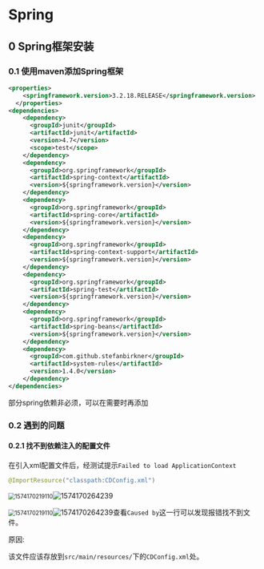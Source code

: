 # Spring



## 0	Spring框架安装

### 0.1	使用maven添加Spring框架

```xml
<properties>
    <springframework.version>3.2.18.RELEASE</springframework.version>
  </properties>
<dependencies>
    <dependency>
      <groupId>junit</groupId>
      <artifactId>junit</artifactId>
      <version>4.7</version>
      <scope>test</scope>
    </dependency>
    <dependency>
      <groupId>org.springframework</groupId>
      <artifactId>spring-context</artifactId>
      <version>${springframework.version}</version>
    </dependency>
    <dependency>
      <groupId>org.springframework</groupId>
      <artifactId>spring-core</artifactId>
      <version>${springframework.version}</version>
    </dependency>
    <dependency>
      <groupId>org.springframework</groupId>
      <artifactId>spring-context-support</artifactId>
      <version>${springframework.version}</version>
    </dependency>
    <dependency>
      <groupId>org.springframework</groupId>
      <artifactId>spring-test</artifactId>
      <version>${springframework.version}</version>
    </dependency>
    <dependency>
      <groupId>org.springframework</groupId>
      <artifactId>spring-beans</artifactId>
      <version>${springframework.version}</version>
    </dependency>
    <dependency>
      <groupId>com.github.stefanbirkner</groupId>
      <artifactId>system-rules</artifactId>
      <version>1.4.0</version>
    </dependency>
</dependencies>
```

部分spring依赖非必须，可以在需要时再添加



### 0.2	遇到的问题

#### 0.2.1	找不到依赖注入的配置文件

在引入xml配置文件后，经测试提示`Failed to load ApplicationContext`

```java
@ImportResource("classpath:CDConfig.xml")
```

<img src="C:\Users\WuJianeng\AppData\Roaming\Typora\typora-user-images\1574170219110.png" alt="1574170219110" style="zoom:80%;" />![1574170264239](C:\Users\WuJianeng\AppData\Roaming\Typora\typora-user-images\1574170264239.png)

<img src="C:\Users\WuJianeng\AppData\Roaming\Typora\typora-user-images\1574170219110.png" alt="1574170219110" style="zoom:80%;" />![1574170264239](C:\Users\WuJianeng\AppData\Roaming\Typora\typora-user-images\1574170264239.png)查看`Caused by`这一行可以发现报错找不到文件。

原因:

该文件应该存放到`src/main/resources/`下的`CDConfig.xml`处。

